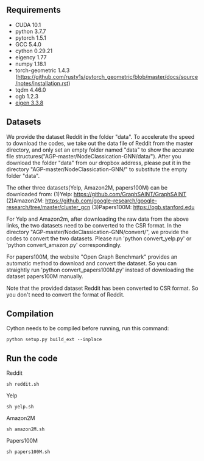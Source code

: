 ## Requirements
- CUDA 10.1
- python 3.7.7
- pytorch 1.5.1
- GCC 5.4.0
- cython 0.29.21
- eigency 1.77
- numpy 1.18.1
- torch-geometric 1.4.3 (https://github.com/rusty1s/pytorch_geometric/blob/master/docs/source/notes/installation.rst)
- tqdm 4.46.0
- ogb 1.2.3
- [eigen 3.3.8](https://gitlab.com/libeigen/eigen.git)


## Datasets
We provide the dataset Reddit in the folder "data". To accelerate the speed to download the codes, we take out the data file of Reddit from the master directory, and only set an empty folder named "data" to show the accurate file structures("AGP-master/NodeClassication-GNN/data/"). After you download the folder "data" from our dropbox address, please put it in the directory "AGP-master/NodeClassication-GNN/" to substitute the empty folder "data".

The other three datasets(Yelp, Amazon2M, papers100M) can be downloaded from:
(1)Yelp: https://github.com/GraphSAINT/GraphSAINT
(2)Amazon2M: https://github.com/google-research/google-research/tree/master/cluster_gcn
(3)Papers100M: https://ogb.stanford.edu

For Yelp and Amazon2m, after downloading the raw data from the above links, the two datasets need to be converted to the CSR format. In the directory "AGP-master/NodeClassication-GNN/convert/", we provide the codes to convert the two datasets. Please run 'python convert_yelp.py' or 'python convert_amazon.py' correspondingly.

For papers100M, the website "Open Graph Benchmark" provides an automatic method to download and convert the dataset. So you can straightly run 'python convert_papers100M.py' instead of downloading the dataset papers100M manually. 

Note that the provided dataset Reddit has been converted to CSR format. So you don't need to convert the format of Reddit. 



## Compilation

Cython needs to be compiled before running, run this command:
```
python setup.py build_ext --inplace
```


## Run the code

Reddit
```
sh reddit.sh
```
Yelp
```
sh yelp.sh
```
Amazon2M
```
sh amazon2M.sh
```
Papers100M
```
sh papers100M.sh
```


